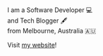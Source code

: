 I am a Software Developer 💻<br>
and Tech Blogger 🖋<br>
from Melbourne, Australia 🇦🇺

Visit [my website](https://gavindou.ch)!

